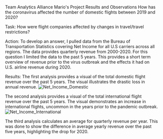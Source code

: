 Team Analytics Alliance
Mario's Project Results and Observations
How has the coronavirus affected the number of domestic flights between 2019 and 2020?

Task:
How were flight companies affected by changes in travel/travel restrictions?

Action:
To develop an answer, I pulled data from the Bureau of Transportation Statistics covering Net Income for all U.S carriers across all regions. The data provides quarterly revenue from 2000-2020. For this question I limited the data to the past 5 years. This provides a short term overview of revenue prior to the virus outbreak and the effects it had on U.S. airline revenue during 2020.

Results:
The first analysis provides a visual of the total domestic flight revenue over the past 5 years. The visual illustrates the drastic loss in annual revenue. 
![Net_Income_Domestic](https://github.com/llhabers/data-analysis-project-1/blob/main/output_data/Net_Income_Domestic.png)

The second analysis provides a visual of the total international flight revenue over the past 5 years. The visual demonstrates an increase in international flights, uncommon in the years prior to the pandemic outbreak.
![Net_Income_International](https://github.com/llhabers/data-analysis-project-1/blob/main/output_data/Net_Income_International.png)

The third analysis calculates an average for quarterly revenue per year. This was done to show the difference in average yearly revenue over the past five years, highlighting the drop for 2020.

